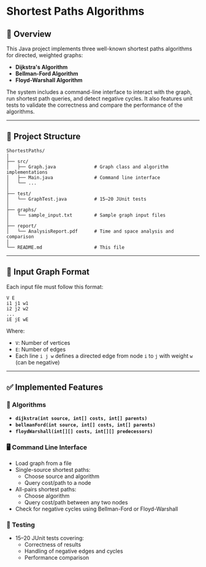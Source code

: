 # Shortest Paths Algorithms

## 📌 Overview

This Java project implements three well-known shortest paths algorithms for directed, weighted graphs:

- **Dijkstra's Algorithm**
- **Bellman-Ford Algorithm**
- **Floyd-Warshall Algorithm**

The system includes a command-line interface to interact with the graph, run shortest path queries, and detect negative cycles. It also features unit tests to validate the correctness and compare the performance of the algorithms.

---

## 📁 Project Structure

```
ShortestPaths/
│
├── src/
│   ├── Graph.java              # Graph class and algorithm implementations
│   ├── Main.java               # Command line interface
│   └── ...
│
├── test/
│   └── GraphTest.java          # 15–20 JUnit tests
│
├── graphs/
│   └── sample_input.txt        # Sample graph input files
│
├── report/
│   └── AnalysisReport.pdf      # Time and space analysis and comparison
│
└── README.md                   # This file
```

---

## 📄 Input Graph Format

Each input file must follow this format:

```
V E
i1 j1 w1
i2 j2 w2
...
iE jE wE
```

Where:

- `V`: Number of vertices
- `E`: Number of edges
- Each line `i j w` defines a directed edge from node `i` to `j` with weight `w` (can be negative)

---

## ✅ Implemented Features

### 🧠 Algorithms

- **`dijkstra(int source, int[] costs, int[] parents)`**
- **`bellmanFord(int source, int[] costs, int[] parents)`**
- **`floydWarshall(int[][] costs, int[][] predecessors)`**

### 🖥️ Command Line Interface

- Load graph from a file
- Single-source shortest paths:
  - Choose source and algorithm
  - Query cost/path to a node
- All-pairs shortest paths:
  - Choose algorithm
  - Query cost/path between any two nodes
- Check for negative cycles using Bellman-Ford or Floyd-Warshall

### 🧪 Testing

- 15–20 JUnit tests covering:
  - Correctness of results
  - Handling of negative edges and cycles
  - Performance comparison
